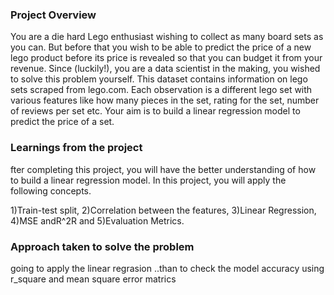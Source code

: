 ### Project Overview

 You are a die hard Lego enthusiast wishing to collect as many board sets as you can. But before that you wish to be able to predict the price of a new lego product before its price is revealed so that you can budget it from your revenue. Since (luckily!), you are a data scientist in the making, you wished to solve this problem yourself. This dataset contains information on lego sets scraped from lego.com. Each observation is a different lego set with various features like how many pieces in the set, rating for the set, number of reviews per set etc. Your aim is to build a linear regression model to predict the price of a set.


### Learnings from the project

 fter completing this project, you will have the better understanding of how to build a linear regression model. In this project, you will apply the following concepts.

1)Train-test split,
2)Correlation between the features,
3)Linear Regression,
4)MSE andR^2R  and
 5)Evaluation Metrics.


### Approach taken to solve the problem

 going to apply the linear regrasion ..than to check the model accuracy using r_square and mean square error matrics


